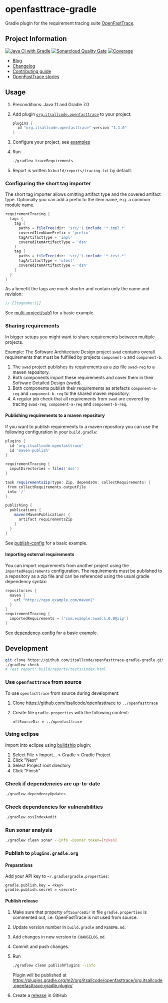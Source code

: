# openfasttrace-gradle
Gradle plugin for the requirement tracing suite [OpenFastTrace](https://github.com/itsallcode/openfasttrace).

## Project Information

[![Java CI with Gradle](https://github.com/itsallcode/openfasttrace-gradle/workflows/Java%20CI%20with%20Gradle/badge.svg)](https://github.com/itsallcode/openfasttrace-gradle/actions?query=workflow%3A%22Java+CI+with+Gradle%22)
[![Sonarcloud Quality Gate](https://sonarcloud.io/api/project_badges/measure?project=org.itsallcode%3Aopenfasttrace-gradle&metric=alert_status)](https://sonarcloud.io/dashboard?id=org.itsallcode%3Aopenfasttrace-gradle)
[![Coverage](https://sonarcloud.io/api/project_badges/measure?project=org.itsallcode%3Aopenfasttrace-gradle&metric=coverage)](https://sonarcloud.io/dashboard?id=org.itsallcode%3Aopenfasttrace-gradle)

* [Blog](https://blog.itsallcode.org/)
* [Changelog](CHANGELOG.md)
* [Contributing guide](CONTRIBUTING.md)
* [OpenFastTrace stories](https://github.com/itsallcode/openfasttrace/wiki/OFT-Stories)

## Usage

1. Preconditions: Java 11 and Gradle 7.0
1. Add plugin [`org.itsallcode.openfasttrace`](https://plugins.gradle.org/plugin/org.itsallcode.openfasttrace) to your project:

    ```gradle
    plugins {
      id "org.itsallcode.openfasttrace" version "1.1.0"
    }
    ```

1. Configure your project, see [examples](https://github.com/itsallcode/openfasttrace-gradle/tree/main/example-projects)
1. Run

    ```bash
    ./gradlew traceRequirements
    ```

1. Report is written to `build/reports/tracing.txt` by default.

### Configuring the short tag importer

The short tag importer allows omitting artifact type and the covered artifact type. Optionally you can add a prefix to the item name, e.g. a common module name.

```gradle
requirementTracing {
  tags {
    tag {
      paths = fileTree(dir: 'src/').include '*.impl.*'
      coveredItemNamePrefix = 'prefix'
      tagArtifactType = 'impl'
      coveredItemArtifactType = 'dsn'
    }
    tag {
      paths = fileTree(dir: 'src/').include '*.test.*'
      tagArtifactType = 'utest'
      coveredItemArtifactType = 'dsn'
    }
  }
}
```

As a benefit the tags are much shorter and contain only the name and revision:

```java
// [[tagname:1]]
```

See [multi-project/sub1](https://github.com/itsallcode/openfasttrace-gradle/tree/main/example-projects/multi-project/sub1) for a basic example.

### Sharing requirements

In bigger setups you might want to share requirements between multiple projects.

Example: The Software Architecture Design project `swad` contains overall requirements that must be fulfilled by projects `component-a` and `component-b`.

1. The `swad` project publishes its requirements as a zip file `swad-req` to a maven repository.
1. Both components import these requirements and cover them in their Software Detailed Design (swdd).
1. Both components publish their requirements as artefacts `component-a-req` and `component-b-req` to the shared maven repository.
1. A regular job check that all requirements from `swad` are covered by tracing `swad-req`, `component-a-req` and `component-b-req`.

#### Publishing requirements to a maven repository

If you want to publish requirements to a maven repository you can use the following configuration in your `build.gradle`:

```gradle
plugins {
  id 'org.itsallcode.openfasttrace'
  id 'maven-publish'
}

requirementTracing {
  inputDirectories = files('doc')
}

task requirementsZip(type: Zip, dependsOn: collectRequirements) {
 from collectRequirements.outputFile
 into '/'
}

publishing {
  publications {
    maven(MavenPublication) {
      artifact requirementsZip
    }
  }
}
```

See [publish-config](https://github.com/itsallcode/openfasttrace-gradle/tree/main/example-projects/publish-config) for a basic example.

#### Importing external requirements

You can import requirements from another project using the `importedRequirements` configuration. The requirements must be published to a repository as a zip file and can be referenced using the usual gradle dependency syntax:

```gradle
repositories {
  maven {
    url "http://repo.example.com/maven2"
  }
}
requirementTracing {
  importedRequirements = ['com.example:swad:1.0.0@zip']
}
```

See [dependency-config](https://github.com/itsallcode/openfasttrace-gradle/tree/main/example-projects/dependency-config) for a basic example.

## Development

```bash
git clone https://github.com/itsallcode/openfasttrace-gradle-gradle.git
./gradlew check
# Test report: build/reports/tests/index.html
```

### Use `openfasttrace` from source

To use `openfasttrace` from source during development:

1. Clone https://github.com/itsallcode/openfasttrace to `../openfasttrace`
1. Create file `gradle.properties` with the following content:

    ```properties
    oftSourceDir = ../openfasttrace
    ```

### Using eclipse

Import into eclipse using [buildship](https://projects.eclipse.org/projects/tools.buildship) plugin:

1. Select File > Import... > Gradle > Gradle Project
1. Click "Next"
1. Select Project root directory
1. Click "Finish"

### Check if dependencies are up-to-date

```bash
./gradlew dependencyUpdates
```

### Check dependencies for vulnerabilities

```bash
./gradlew ossIndexAudit
```

### Run sonar analysis

```bash
./gradlew clean sonar --info -Dsonar.token=[token]
```

### Publish to `plugins.gradle.org`

#### Preparations

Add your API key to `~/.gradle/gradle.properties`:

```properties
gradle.publish.key = <key>
gradle.publish.secret = <secret>
```

#### Publish release

1. Make sure that property `oftSourceDir` in file `gradle.properties` is commented out, i.e. OpenFastTrace is not used from source.
1. Update version number in `build.gradle` and `README.md`.
1. Add changes in new version to `CHANGELOG.md`.
1. Commit and push changes.
1. Run

    ```bash
    ./gradlew clean publishPlugins --info
    ```

   Plugin will be published at https://plugins.gradle.org/m2/org/itsallcode/openfasttrace/org.itsallcode.openfasttrace.gradle.plugin/
1. Create a [release](https://github.com/itsallcode/openfasttrace-gradle/releases) in GitHub
